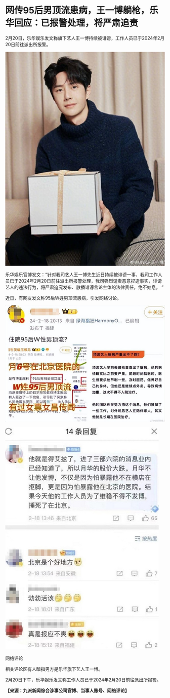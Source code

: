 # 网传95后男顶流患病，王一博躺枪，乐华回应：已报警处理，将严肃追责

2月20日，乐华娱乐发文称旗下艺人王一博持续被诽谤，工作人员已于2024年2月20日前往派出所报警。

![499d909dc46d2215434d8ed6af8ceecf.jpg](https://raw.githubusercontent.com/qqhsx/qqnews_image/main/2024/02/20/网传95后男顶流患病，王一博躺枪，乐华回应：已报警处理，将严肃追责/499d909dc46d2215434d8ed6af8ceecf.jpg)

乐华娱乐官博发文：“针对我司艺人王一博先生近日持续被诽谤一事，我司工作人员已于2024年2月20日前往派出所报警处理，我司强烈谴责恶意捏造事实，诽谤艺人的违法行为，将严肃追究发布、散播诽谤言论主体的法律责任，绝不姑息。
”

近日，有网友发文称95后W姓男顶流患病，引发网络讨论。

![73f987ff062deb2dc9a0a794f4adbdb1.jpg](https://raw.githubusercontent.com/qqhsx/qqnews_image/main/2024/02/20/网传95后男顶流患病，王一博躺枪，乐华回应：已报警处理，将严肃追责/73f987ff062deb2dc9a0a794f4adbdb1.jpg)

![cc60be1cefc7079251212e41213ac6a2.jpg](https://raw.githubusercontent.com/qqhsx/qqnews_image/main/2024/02/20/网传95后男顶流患病，王一博躺枪，乐华回应：已报警处理，将严肃追责/cc60be1cefc7079251212e41213ac6a2.jpg)

网络评论

相关评论区有人暗指男方是乐华旗下艺人王一博。

2月20日下午，乐华娱乐发文称工作人员已于2024年2月20日前往派出所报警。

**【来源：九派新闻综合涉事公司官博、当事人账号、网络评论】**

